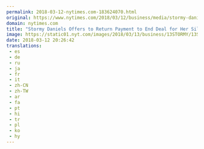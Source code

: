 ```yaml
---
permalink: 2018-03-12-nytimes.com-183624070.html
original: https://www.nytimes.com/2018/03/12/business/media/stormy-daniels-donald-trump.html?partner=rss&amp;emc=rss
domain: nytimes.com
title: "Stormy Daniels Offers to Return Payment to End Deal for Her Silence"
image: https://static01.nyt.com/images/2018/03/13/business/13STORMY/13STORMY-mediumThreeByTwo440.jpg
date: 2018-03-12 20:26:42
translations: 
 - es
 - de
 - ru
 - ja
 - fr
 - it
 - zh-CN
 - zh-TW
 - ar
 - fa
 - pt
 - hi
 - tr
 - pl
 - ko
 - hy
---
```



